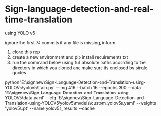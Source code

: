 # Sign-language-detection-and-real-time-translation
using YOLO v5

ignore the first 74 commits 
if any file is missing, inform

1. clone this rep 
2. create a new environment and pip install requirements.txt
3. run the command below using full absolute paths acoording to the directory in which you cloned and make sure its enclosed by single quotes

python 'E:\signnew\Sign-Language-Detection-and-Translation-using-YOLOV5\yolov5\train.py' --img 416 --batch 16 --epochs 300 --data 'E:\signnew\Sign-Language-Detection-and-Translation-using-YOLOV5\data.yaml' --cfg 'E:\signnew\Sign-Language-Detection-and-Translation-using-YOLOV5\yolov5\models\custom_yolov5s.yaml' --weights 'yolov5s.pt' --name yolov5s_results  --cache
